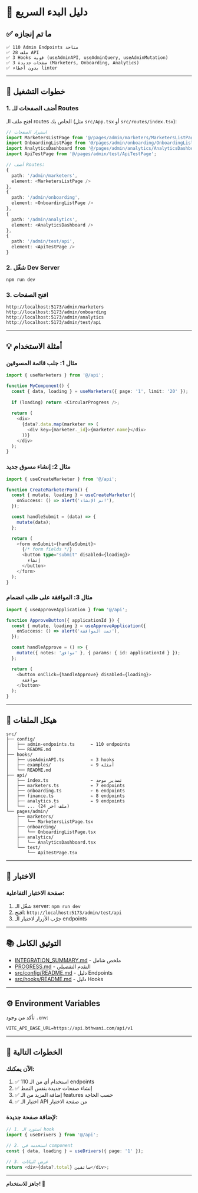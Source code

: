 # 🚀 دليل البدء السريع

## ✅ ما تم إنجازه

```
✅ 110 Admin Endpoints متاحة
✅ 28 ملف API
✅ 3 Hooks قوية (useAdminAPI, useAdminQuery, useAdminMutation)
✅ 3 صفحات جديدة (Marketers, Onboarding, Analytics)
✅ بدون أخطاء linter
```

---

## 🔧 خطوات التشغيل

### 1. أضف الصفحات للـ Routes

افتح ملف الـ routes الخاص بك (مثل `src/App.tsx` أو `src/routes/index.tsx`):

```typescript
// استيراد الصفحات
import MarketersListPage from '@/pages/admin/marketers/MarketersListPage';
import OnboardingListPage from '@/pages/admin/onboarding/OnboardingListPage';
import AnalyticsDashboard from '@/pages/admin/analytics/AnalyticsDashboard';
import ApiTestPage from '@/pages/admin/test/ApiTestPage';

// أضف Routes:
{
  path: '/admin/marketers',
  element: <MarketersListPage />
},
{
  path: '/admin/onboarding',
  element: <OnboardingListPage />
},
{
  path: '/admin/analytics',
  element: <AnalyticsDashboard />
},
{
  path: '/admin/test/api',
  element: <ApiTestPage />
}
```

### 2. شغّل Dev Server

```bash
npm run dev
```

### 3. افتح الصفحات

```
http://localhost:5173/admin/marketers
http://localhost:5173/admin/onboarding
http://localhost:5173/admin/analytics
http://localhost:5173/admin/test/api
```

---

## 💡 أمثلة الاستخدام

### مثال 1: جلب قائمة المسوقين

```typescript
import { useMarketers } from '@/api';

function MyComponent() {
  const { data, loading } = useMarketers({ page: '1', limit: '20' });
  
  if (loading) return <CircularProgress />;
  
  return (
    <div>
      {data?.data.map(marketer => (
        <div key={marketer._id}>{marketer.name}</div>
      ))}
    </div>
  );
}
```

### مثال 2: إنشاء مسوق جديد

```typescript
import { useCreateMarketer } from '@/api';

function CreateMarketerForm() {
  const { mutate, loading } = useCreateMarketer({
    onSuccess: () => alert('تم الإنشاء!'),
  });

  const handleSubmit = (data) => {
    mutate(data);
  };

  return (
    <form onSubmit={handleSubmit}>
      {/* form fields */}
      <button type="submit" disabled={loading}>
        إنشاء
      </button>
    </form>
  );
}
```

### مثال 3: الموافقة على طلب انضمام

```typescript
import { useApproveApplication } from '@/api';

function ApproveButton({ applicationId }) {
  const { mutate, loading } = useApproveApplication({
    onSuccess: () => alert('تمت الموافقة'),
  });

  const handleApprove = () => {
    mutate({ notes: 'موافق' }, { params: { id: applicationId } });
  };

  return (
    <button onClick={handleApprove} disabled={loading}>
      موافقة
    </button>
  );
}
```

---

## 📁 هيكل الملفات

```
src/
├── config/
│   ├── admin-endpoints.ts      ← 110 endpoints
│   └── README.md
├── hooks/
│   ├── useAdminAPI.ts          ← 3 hooks
│   ├── examples/               ← 9 أمثلة
│   └── README.md
├── api/
│   ├── index.ts                ← تصدير موحد
│   ├── marketers.ts            ← 7 endpoints
│   ├── onboarding.ts           ← 6 endpoints
│   ├── finance.ts              ← 8 endpoints
│   ├── analytics.ts            ← 9 endpoints
│   └── ... (24 ملف آخر)
└── pages/admin/
    ├── marketers/
    │   └── MarketersListPage.tsx
    ├── onboarding/
    │   └── OnboardingListPage.tsx
    ├── analytics/
    │   └── AnalyticsDashboard.tsx
    └── test/
        └── ApiTestPage.tsx
```

---

## 🧪 الاختبار

### صفحة الاختبار التفاعلية:

1. شغّل الـ server: `npm run dev`
2. افتح: `http://localhost:5173/admin/test/api`
3. جرّب الأزرار لاختبار الـ endpoints

---

## 📚 التوثيق الكامل

- [INTEGRATION_SUMMARY.md](./INTEGRATION_SUMMARY.md) - ملخص شامل
- [PROGRESS.md](./PROGRESS.md) - التقدم التفصيلي
- [src/config/README.md](./src/config/README.md) - دليل Endpoints
- [src/hooks/README.md](./src/hooks/README.md) - دليل Hooks

---

## ⚙️ Environment Variables

تأكد من وجود `.env`:

```env
VITE_API_BASE_URL=https://api.bthwani.com/api/v1
```

---

## 🎯 الخطوات التالية

### الآن يمكنك:

1. ✅ استخدام أي من الـ 110 endpoints
2. ✅ إنشاء صفحات جديدة بنفس النمط
3. ✅ إضافة المزيد من الـ features حسب الحاجة
4. ✅ اختبار الـ API من صفحة الاختبار

### لإضافة صفحة جديدة:

```typescript
// 1. استورد الـ hook
import { useDrivers } from '@/api';

// 2. استخدمه في component
const { data, loading } = useDrivers({ page: '1' });

// 3. عرض البيانات
return <div>{data?.total} سائقين</div>;
```

---

**جاهز للاستخدام! 🎉**

